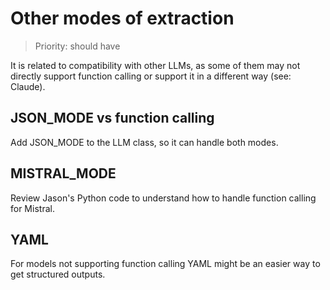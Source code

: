 # Other modes of extraction

> Priority: should have

It is related to compatibility with other LLMs, as some of them may not directly support function calling or support it in a different way (see: Claude).


## JSON_MODE vs function calling

Add JSON_MODE to the LLM class, so it can handle both modes.


## MISTRAL_MODE

Review Jason's Python code to understand how to handle function calling for Mistral.


## YAML

For models not supporting function calling YAML might be an easier way to get structured outputs.
